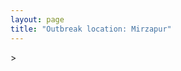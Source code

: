 ```yaml
---
layout: page
title: "Outbreak location: Mirzapur"
---
```

<div id="mapid">
<script src="https://buda-magenta.github.io/hazard_map/load_map.js"></script>
><script>
var marker_outbreak = L.marker([24.935635, 82.647701],{"autoPan": true}).addTo(map); marker_outbreak.bindTooltip("Mirzapur").openTooltip();

var circle_1 = L.circle([24.197443, 82.666145], {"pane": "markerPane", "color": "red", "fill": true, "fillOpacity": 0.2, "fillRule": "evenodd", "lineCap": "round", "lineJoin": "round", "opacity": 1.0, "radius": 106721, "stroke": true, "weight": 3}).addTo(map);
circle_1.bindTooltip("Singrauli<br>rank: 1<br>hazard index: 0.106722")
circle_1.bindPopup('<a href="https://buda-magenta.github.io/hazard_map/Singrauli">Singrauli</a>')

var circle_2 = L.circle([25.196826, 76.000893], {"pane": "markerPane", "color": "red", "fill": true, "fillOpacity": 0.2, "fillRule": "evenodd", "lineCap": "round", "lineJoin": "round", "opacity": 1.0, "radius": 57966, "stroke": true, "weight": 3}).addTo(map);
circle_2.bindTooltip("Kota<br>rank: 2<br>hazard index: 0.057967")
circle_2.bindPopup('<a href="https://buda-magenta.github.io/hazard_map/Kota">Kota</a>')

var circle_3 = L.circle([25.438130, 81.833800], {"pane": "markerPane", "color": "red", "fill": true, "fillOpacity": 0.2, "fillRule": "evenodd", "lineCap": "round", "lineJoin": "round", "opacity": 1.0, "radius": 50186, "stroke": true, "weight": 3}).addTo(map);
circle_3.bindTooltip("Allahabad<br>rank: 3<br>hazard index: 0.050187")
circle_3.bindPopup('<a href="https://buda-magenta.github.io/hazard_map/Allahabad">Allahabad</a>')

var circle_4 = L.circle([25.335649, 83.007629], {"pane": "markerPane", "color": "red", "fill": true, "fillOpacity": 0.2, "fillRule": "evenodd", "lineCap": "round", "lineJoin": "round", "opacity": 1.0, "radius": 30799, "stroke": true, "weight": 3}).addTo(map);
circle_4.bindTooltip("Varanasi<br>rank: 4<br>hazard index: 0.030800")
circle_4.bindPopup('<a href="https://buda-magenta.github.io/hazard_map/Varanasi">Varanasi</a>')

var circle_5 = L.circle([25.280733, 83.125128], {"pane": "markerPane", "color": "red", "fill": true, "fillOpacity": 0.2, "fillRule": "evenodd", "lineCap": "round", "lineJoin": "round", "opacity": 1.0, "radius": 29025, "stroke": true, "weight": 3}).addTo(map);
circle_5.bindTooltip("Mughal Sarai<br>rank: 5<br>hazard index: 0.029026")
circle_5.bindPopup('<a href="https://buda-magenta.github.io/hazard_map/Mughal_Sarai">Mughal Sarai</a>')

var circle_6 = L.circle([25.609324, 85.123525], {"pane": "markerPane", "color": "red", "fill": true, "fillOpacity": 0.2, "fillRule": "evenodd", "lineCap": "round", "lineJoin": "round", "opacity": 1.0, "radius": 12598, "stroke": true, "weight": 3}).addTo(map);
circle_6.bindTooltip("Patna<br>rank: 6<br>hazard index: 0.012599")
circle_6.bindPopup('<a href="https://buda-magenta.github.io/hazard_map/Patna">Patna</a>')

var circle_7 = L.circle([23.160894, 79.949770], {"pane": "markerPane", "color": "red", "fill": true, "fillOpacity": 0.2, "fillRule": "evenodd", "lineCap": "round", "lineJoin": "round", "opacity": 1.0, "radius": 9054, "stroke": true, "weight": 3}).addTo(map);
circle_7.bindTooltip("Jabalpur<br>rank: 7<br>hazard index: 0.009055")
circle_7.bindPopup('<a href="https://buda-magenta.github.io/hazard_map/Jabalpur">Jabalpur</a>')

var circle_8 = L.circle([22.801519, 86.202958], {"pane": "markerPane", "color": "red", "fill": true, "fillOpacity": 0.2, "fillRule": "evenodd", "lineCap": "round", "lineJoin": "round", "opacity": 1.0, "radius": 5961, "stroke": true, "weight": 3}).addTo(map);
circle_8.bindTooltip("Jamshedpur<br>rank: 8<br>hazard index: 0.005961")
circle_8.bindPopup('<a href="https://buda-magenta.github.io/hazard_map/Jamshedpur">Jamshedpur</a>')

var circle_9 = L.circle([26.915458, 75.818982], {"pane": "markerPane", "color": "red", "fill": true, "fillOpacity": 0.2, "fillRule": "evenodd", "lineCap": "round", "lineJoin": "round", "opacity": 1.0, "radius": 5691, "stroke": true, "weight": 3}).addTo(map);
circle_9.bindTooltip("Jaipur<br>rank: 9<br>hazard index: 0.005691")
circle_9.bindPopup('<a href="https://buda-magenta.github.io/hazard_map/Jaipur">Jaipur</a>')

var circle_10 = L.circle([25.623457, 84.596839], {"pane": "markerPane", "color": "red", "fill": true, "fillOpacity": 0.2, "fillRule": "evenodd", "lineCap": "round", "lineJoin": "round", "opacity": 1.0, "radius": 4847, "stroke": true, "weight": 3}).addTo(map);
circle_10.bindTooltip("Arrah<br>rank: 10<br>hazard index: 0.004847")
circle_10.bindPopup('<a href="https://buda-magenta.github.io/hazard_map/Arrah">Arrah</a>')

var circle_11 = L.circle([25.954628, 83.647350], {"pane": "markerPane", "color": "red", "fill": true, "fillOpacity": 0.2, "fillRule": "evenodd", "lineCap": "round", "lineJoin": "round", "opacity": 1.0, "radius": 4286, "stroke": true, "weight": 3}).addTo(map);
circle_11.bindTooltip("Maunath Bhanjan<br>rank: 11<br>hazard index: 0.004286")
circle_11.bindPopup('<a href="https://buda-magenta.github.io/hazard_map/Maunath_Bhanjan">Maunath Bhanjan</a>')

var circle_12 = L.circle([26.055318, 82.993139], {"pane": "markerPane", "color": "red", "fill": true, "fillOpacity": 0.2, "fillRule": "evenodd", "lineCap": "round", "lineJoin": "round", "opacity": 1.0, "radius": 4079, "stroke": true, "weight": 3}).addTo(map);
circle_12.bindTooltip("Nizamabad<br>rank: 12<br>hazard index: 0.004080")
circle_12.bindPopup('<a href="https://buda-magenta.github.io/hazard_map/Nizamabad">Nizamabad</a>')

var circle_13 = L.circle([24.500000, 81.000000], {"pane": "markerPane", "color": "red", "fill": true, "fillOpacity": 0.2, "fillRule": "evenodd", "lineCap": "round", "lineJoin": "round", "opacity": 1.0, "radius": 3960, "stroke": true, "weight": 3}).addTo(map);
circle_13.bindTooltip("Satna<br>rank: 13<br>hazard index: 0.003961")
circle_13.bindPopup('<a href="https://buda-magenta.github.io/hazard_map/Satna">Satna</a>')

var circle_14 = L.circle([25.623400, 85.041700], {"pane": "markerPane", "color": "red", "fill": true, "fillOpacity": 0.2, "fillRule": "evenodd", "lineCap": "round", "lineJoin": "round", "opacity": 1.0, "radius": 3393, "stroke": true, "weight": 3}).addTo(map);
circle_14.bindTooltip("Dinapur Nizamat<br>rank: 14<br>hazard index: 0.003394")
circle_14.bindPopup('<a href="https://buda-magenta.github.io/hazard_map/Dinapur_Nizamat">Dinapur Nizamat</a>')

var circle_15 = L.circle([28.651718, 77.221939], {"pane": "markerPane", "color": "red", "fill": true, "fillOpacity": 0.2, "fillRule": "evenodd", "lineCap": "round", "lineJoin": "round", "opacity": 1.0, "radius": 3341, "stroke": true, "weight": 3}).addTo(map);
circle_15.bindTooltip("Delhi<br>rank: 15<br>hazard index: 0.003341")
circle_15.bindPopup('<a href="https://buda-magenta.github.io/hazard_map/Delhi">Delhi</a>')

var circle_16 = L.circle([24.759267, 81.655000], {"pane": "markerPane", "color": "red", "fill": true, "fillOpacity": 0.2, "fillRule": "evenodd", "lineCap": "round", "lineJoin": "round", "opacity": 1.0, "radius": 3093, "stroke": true, "weight": 3}).addTo(map);
circle_16.bindTooltip("Rewa<br>rank: 16<br>hazard index: 0.003093")
circle_16.bindPopup('<a href="https://buda-magenta.github.io/hazard_map/Rewa">Rewa</a>')

var circle_17 = L.circle([24.796436, 85.007956], {"pane": "markerPane", "color": "red", "fill": true, "fillOpacity": 0.2, "fillRule": "evenodd", "lineCap": "round", "lineJoin": "round", "opacity": 1.0, "radius": 3015, "stroke": true, "weight": 3}).addTo(map);
circle_17.bindTooltip("Gaya<br>rank: 17<br>hazard index: 0.003015")
circle_17.bindPopup('<a href="https://buda-magenta.github.io/hazard_map/Gaya">Gaya</a>')

var circle_18 = L.circle([25.562071, 84.015672], {"pane": "markerPane", "color": "red", "fill": true, "fillOpacity": 0.2, "fillRule": "evenodd", "lineCap": "round", "lineJoin": "round", "opacity": 1.0, "radius": 2666, "stroke": true, "weight": 3}).addTo(map);
circle_18.bindTooltip("Buxar<br>rank: 18<br>hazard index: 0.002666")
circle_18.bindPopup('<a href="https://buda-magenta.github.io/hazard_map/Buxar">Buxar</a>')

var circle_19 = L.circle([26.269722, 82.994425], {"pane": "markerPane", "color": "red", "fill": true, "fillOpacity": 0.2, "fillRule": "evenodd", "lineCap": "round", "lineJoin": "round", "opacity": 1.0, "radius": 2316, "stroke": true, "weight": 3}).addTo(map);
circle_19.bindTooltip("Burhanpur<br>rank: 19<br>hazard index: 0.002317")
circle_19.bindPopup('<a href="https://buda-magenta.github.io/hazard_map/Burhanpur">Burhanpur</a>')

var circle_20 = L.circle([24.900100, 84.018211], {"pane": "markerPane", "color": "red", "fill": true, "fillOpacity": 0.2, "fillRule": "evenodd", "lineCap": "round", "lineJoin": "round", "opacity": 1.0, "radius": 2200, "stroke": true, "weight": 3}).addTo(map);
circle_20.bindTooltip("Sasaram<br>rank: 20<br>hazard index: 0.002200")
circle_20.bindPopup('<a href="https://buda-magenta.github.io/hazard_map/Sasaram">Sasaram</a>')

var circle_21 = L.circle([22.541418, 88.357691], {"pane": "markerPane", "color": "red", "fill": true, "fillOpacity": 0.2, "fillRule": "evenodd", "lineCap": "round", "lineJoin": "round", "opacity": 1.0, "radius": 2118, "stroke": true, "weight": 3}).addTo(map);
circle_21.bindTooltip("Kolkata<br>rank: 21<br>hazard index: 0.002119")
circle_21.bindPopup('<a href="https://buda-magenta.github.io/hazard_map/Kolkata">Kolkata</a>')

var circle_22 = L.circle([26.460914, 80.321759], {"pane": "markerPane", "color": "red", "fill": true, "fillOpacity": 0.2, "fillRule": "evenodd", "lineCap": "round", "lineJoin": "round", "opacity": 1.0, "radius": 2034, "stroke": true, "weight": 3}).addTo(map);
circle_22.bindTooltip("Kanpur<br>rank: 22<br>hazard index: 0.002035")
circle_22.bindPopup('<a href="https://buda-magenta.github.io/hazard_map/Kanpur">Kanpur</a>')

var circle_23 = L.circle([25.264902, 82.985787], {"pane": "markerPane", "color": "red", "fill": true, "fillOpacity": 0.2, "fillRule": "evenodd", "lineCap": "round", "lineJoin": "round", "opacity": 1.0, "radius": 1962, "stroke": true, "weight": 3}).addTo(map);
circle_23.bindTooltip("Morvi<br>rank: 23<br>hazard index: 0.001963")
circle_23.bindPopup('<a href="https://buda-magenta.github.io/hazard_map/Morvi">Morvi</a>')

var circle_24 = L.circle([24.917151, 76.696403], {"pane": "markerPane", "color": "red", "fill": true, "fillOpacity": 0.2, "fillRule": "evenodd", "lineCap": "round", "lineJoin": "round", "opacity": 1.0, "radius": 1675, "stroke": true, "weight": 3}).addTo(map);
circle_24.bindTooltip("Baran<br>rank: 24<br>hazard index: 0.001675")
circle_24.bindPopup('<a href="https://buda-magenta.github.io/hazard_map/Baran">Baran</a>')

var circle_25 = L.circle([25.531031, 78.652689], {"pane": "markerPane", "color": "red", "fill": true, "fillOpacity": 0.2, "fillRule": "evenodd", "lineCap": "round", "lineJoin": "round", "opacity": 1.0, "radius": 1610, "stroke": true, "weight": 3}).addTo(map);
circle_25.bindTooltip("Jhansi<br>rank: 25<br>hazard index: 0.001610")
circle_25.bindPopup('<a href="https://buda-magenta.github.io/hazard_map/Jhansi">Jhansi</a>')

var circle_26 = L.circle([25.795593, 82.488341], {"pane": "markerPane", "color": "red", "fill": true, "fillOpacity": 0.2, "fillRule": "evenodd", "lineCap": "round", "lineJoin": "round", "opacity": 1.0, "radius": 1586, "stroke": true, "weight": 3}).addTo(map);
circle_26.bindTooltip("Jaunpur<br>rank: 26<br>hazard index: 0.001586")
circle_26.bindPopup('<a href="https://buda-magenta.github.io/hazard_map/Jaunpur">Jaunpur</a>')

var circle_27 = L.circle([26.838100, 80.934600], {"pane": "markerPane", "color": "red", "fill": true, "fillOpacity": 0.2, "fillRule": "evenodd", "lineCap": "round", "lineJoin": "round", "opacity": 1.0, "radius": 1446, "stroke": true, "weight": 3}).addTo(map);
circle_27.bindTooltip("Lucknow<br>rank: 27<br>hazard index: 0.001447")
circle_27.bindPopup('<a href="https://buda-magenta.github.io/hazard_map/Lucknow">Lucknow</a>')

var circle_28 = L.circle([20.266777, 85.843559], {"pane": "markerPane", "color": "red", "fill": true, "fillOpacity": 0.2, "fillRule": "evenodd", "lineCap": "round", "lineJoin": "round", "opacity": 1.0, "radius": 1400, "stroke": true, "weight": 3}).addTo(map);
circle_28.bindTooltip("Bhubaneswar<br>rank: 28<br>hazard index: 0.001400")
circle_28.bindPopup('<a href="https://buda-magenta.github.io/hazard_map/Bhubaneswar">Bhubaneswar</a>')

var circle_29 = L.circle([26.229141, 76.304533], {"pane": "markerPane", "color": "red", "fill": true, "fillOpacity": 0.2, "fillRule": "evenodd", "lineCap": "round", "lineJoin": "round", "opacity": 1.0, "radius": 1325, "stroke": true, "weight": 3}).addTo(map);
circle_29.bindTooltip("Sawai Madhopur<br>rank: 29<br>hazard index: 0.001325")
circle_29.bindPopup('<a href="https://buda-magenta.github.io/hazard_map/Sawai_Madhopur">Sawai Madhopur</a>')

var circle_30 = L.circle([23.967515, 85.438846], {"pane": "markerPane", "color": "red", "fill": true, "fillOpacity": 0.2, "fillRule": "evenodd", "lineCap": "round", "lineJoin": "round", "opacity": 1.0, "radius": 1209, "stroke": true, "weight": 3}).addTo(map);
circle_30.bindTooltip("Hazaribagh<br>rank: 30<br>hazard index: 0.001209")
circle_30.bindPopup('<a href="https://buda-magenta.github.io/hazard_map/Hazaribagh">Hazaribagh</a>')

var circle_31 = L.circle([26.022697, 83.028873], {"pane": "markerPane", "color": "red", "fill": true, "fillOpacity": 0.2, "fillRule": "evenodd", "lineCap": "round", "lineJoin": "round", "opacity": 1.0, "radius": 1200, "stroke": true, "weight": 3}).addTo(map);
circle_31.bindTooltip("Azamgarh<br>rank: 31<br>hazard index: 0.001201")
circle_31.bindPopup('<a href="https://buda-magenta.github.io/hazard_map/Azamgarh">Azamgarh</a>')

var circle_32 = L.circle([25.895924, 82.437716], {"pane": "markerPane", "color": "red", "fill": true, "fillOpacity": 0.2, "fillRule": "evenodd", "lineCap": "round", "lineJoin": "round", "opacity": 1.0, "radius": 1132, "stroke": true, "weight": 3}).addTo(map);
circle_32.bindTooltip("Badlapur<br>rank: 32<br>hazard index: 0.001133")
circle_32.bindPopup('<a href="https://buda-magenta.github.io/hazard_map/Badlapur">Badlapur</a>')

var circle_33 = L.circle([25.572433, 83.609605], {"pane": "markerPane", "color": "red", "fill": true, "fillOpacity": 0.2, "fillRule": "evenodd", "lineCap": "round", "lineJoin": "round", "opacity": 1.0, "radius": 1072, "stroke": true, "weight": 3}).addTo(map);
circle_33.bindTooltip("Medinipur<br>rank: 33<br>hazard index: 0.001072")
circle_33.bindPopup('<a href="https://buda-magenta.github.io/hazard_map/Medinipur">Medinipur</a>')

var circle_34 = L.circle([26.423847, 83.762732], {"pane": "markerPane", "color": "red", "fill": true, "fillOpacity": 0.2, "fillRule": "evenodd", "lineCap": "round", "lineJoin": "round", "opacity": 1.0, "radius": 1066, "stroke": true, "weight": 3}).addTo(map);
circle_34.bindTooltip("Deoria<br>rank: 34<br>hazard index: 0.001066")
circle_34.bindPopup('<a href="https://buda-magenta.github.io/hazard_map/Deoria">Deoria</a>')

var circle_35 = L.circle([25.877933, 84.119959], {"pane": "markerPane", "color": "red", "fill": true, "fillOpacity": 0.2, "fillRule": "evenodd", "lineCap": "round", "lineJoin": "round", "opacity": 1.0, "radius": 1037, "stroke": true, "weight": 3}).addTo(map);
circle_35.bindTooltip("Ballia<br>rank: 35<br>hazard index: 0.001037")
circle_35.bindPopup('<a href="https://buda-magenta.github.io/hazard_map/Ballia">Ballia</a>')

var circle_36 = L.circle([20.468600, 85.879200], {"pane": "markerPane", "color": "red", "fill": true, "fillOpacity": 0.2, "fillRule": "evenodd", "lineCap": "round", "lineJoin": "round", "opacity": 1.0, "radius": 1012, "stroke": true, "weight": 3}).addTo(map);
circle_36.bindTooltip("Cuttack<br>rank: 36<br>hazard index: 0.001013")
circle_36.bindPopup('<a href="https://buda-magenta.github.io/hazard_map/Cuttack">Cuttack</a>')

var circle_37 = L.circle([28.651718, 77.221939], {"pane": "markerPane", "color": "red", "fill": true, "fillOpacity": 0.2, "fillRule": "evenodd", "lineCap": "round", "lineJoin": "round", "opacity": 1.0, "radius": 906, "stroke": true, "weight": 3}).addTo(map);
circle_37.bindTooltip("Dehri<br>rank: 37<br>hazard index: 0.000906")
circle_37.bindPopup('<a href="https://buda-magenta.github.io/hazard_map/Dehri">Dehri</a>')

var circle_38 = L.circle([19.075990, 72.877393], {"pane": "markerPane", "color": "red", "fill": true, "fillOpacity": 0.2, "fillRule": "evenodd", "lineCap": "round", "lineJoin": "round", "opacity": 1.0, "radius": 888, "stroke": true, "weight": 3}).addTo(map);
circle_38.bindTooltip("Mumbai<br>rank: 38<br>hazard index: 0.000888")
circle_38.bindPopup('<a href="https://buda-magenta.github.io/hazard_map/Mumbai">Mumbai</a>')

var circle_39 = L.circle([26.671329, 83.364583], {"pane": "markerPane", "color": "red", "fill": true, "fillOpacity": 0.2, "fillRule": "evenodd", "lineCap": "round", "lineJoin": "round", "opacity": 1.0, "radius": 879, "stroke": true, "weight": 3}).addTo(map);
circle_39.bindTooltip("Gorakhpur<br>rank: 39<br>hazard index: 0.000879")
circle_39.bindPopup('<a href="https://buda-magenta.github.io/hazard_map/Gorakhpur">Gorakhpur</a>')

var circle_40 = L.circle([26.638076, 82.059024], {"pane": "markerPane", "color": "red", "fill": true, "fillOpacity": 0.2, "fillRule": "evenodd", "lineCap": "round", "lineJoin": "round", "opacity": 1.0, "radius": 857, "stroke": true, "weight": 3}).addTo(map);
circle_40.bindTooltip("Faizabad<br>rank: 40<br>hazard index: 0.000857")
circle_40.bindPopup('<a href="https://buda-magenta.github.io/hazard_map/Faizabad">Faizabad</a>')

var circle_41 = L.circle([25.603508, 83.507454], {"pane": "markerPane", "color": "red", "fill": true, "fillOpacity": 0.2, "fillRule": "evenodd", "lineCap": "round", "lineJoin": "round", "opacity": 1.0, "radius": 833, "stroke": true, "weight": 3}).addTo(map);
circle_41.bindTooltip("Ghazipur<br>rank: 41<br>hazard index: 0.000833")
circle_41.bindPopup('<a href="https://buda-magenta.github.io/hazard_map/Ghazipur">Ghazipur</a>')

var circle_42 = L.circle([23.122634, 83.198189], {"pane": "markerPane", "color": "red", "fill": true, "fillOpacity": 0.2, "fillRule": "evenodd", "lineCap": "round", "lineJoin": "round", "opacity": 1.0, "radius": 817, "stroke": true, "weight": 3}).addTo(map);
circle_42.bindTooltip("Ambikapur<br>rank: 42<br>hazard index: 0.000818")
circle_42.bindPopup('<a href="https://buda-magenta.github.io/hazard_map/Ambikapur">Ambikapur</a>')

var circle_43 = L.circle([22.519770, 82.629515], {"pane": "markerPane", "color": "red", "fill": true, "fillOpacity": 0.2, "fillRule": "evenodd", "lineCap": "round", "lineJoin": "round", "opacity": 1.0, "radius": 788, "stroke": true, "weight": 3}).addTo(map);
circle_43.bindTooltip("Korba<br>rank: 43<br>hazard index: 0.000788")
circle_43.bindPopup('<a href="https://buda-magenta.github.io/hazard_map/Korba">Korba</a>')

var circle_44 = L.circle([26.724789, 82.793269], {"pane": "markerPane", "color": "red", "fill": true, "fillOpacity": 0.2, "fillRule": "evenodd", "lineCap": "round", "lineJoin": "round", "opacity": 1.0, "radius": 776, "stroke": true, "weight": 3}).addTo(map);
circle_44.bindTooltip("Basti<br>rank: 44<br>hazard index: 0.000777")
circle_44.bindPopup('<a href="https://buda-magenta.github.io/hazard_map/Basti">Basti</a>')

var circle_45 = L.circle([26.180598, 91.753943], {"pane": "markerPane", "color": "red", "fill": true, "fillOpacity": 0.2, "fillRule": "evenodd", "lineCap": "round", "lineJoin": "round", "opacity": 1.0, "radius": 702, "stroke": true, "weight": 3}).addTo(map);
circle_45.bindTooltip("Guwahati<br>rank: 45<br>hazard index: 0.000703")
circle_45.bindPopup('<a href="https://buda-magenta.github.io/hazard_map/Guwahati">Guwahati</a>')

var circle_46 = L.circle([21.170200, 72.831100], {"pane": "markerPane", "color": "red", "fill": true, "fillOpacity": 0.2, "fillRule": "evenodd", "lineCap": "round", "lineJoin": "round", "opacity": 1.0, "radius": 675, "stroke": true, "weight": 3}).addTo(map);
circle_46.bindTooltip("Surat<br>rank: 46<br>hazard index: 0.000676")
circle_46.bindPopup('<a href="https://buda-magenta.github.io/hazard_map/Surat">Surat</a>')

var circle_47 = L.circle([26.716413, 88.430992], {"pane": "markerPane", "color": "red", "fill": true, "fillOpacity": 0.2, "fillRule": "evenodd", "lineCap": "round", "lineJoin": "round", "opacity": 1.0, "radius": 659, "stroke": true, "weight": 3}).addTo(map);
circle_47.bindTooltip("Siliguri<br>rank: 47<br>hazard index: 0.000660")
circle_47.bindPopup('<a href="https://buda-magenta.github.io/hazard_map/Siliguri">Siliguri</a>')

var circle_48 = L.circle([22.720362, 75.868200], {"pane": "markerPane", "color": "red", "fill": true, "fillOpacity": 0.2, "fillRule": "evenodd", "lineCap": "round", "lineJoin": "round", "opacity": 1.0, "radius": 642, "stroke": true, "weight": 3}).addTo(map);
circle_48.bindTooltip("Indore<br>rank: 48<br>hazard index: 0.000643")
circle_48.bindPopup('<a href="https://buda-magenta.github.io/hazard_map/Indore">Indore</a>')

var circle_49 = L.circle([24.500000, 77.500000], {"pane": "markerPane", "color": "red", "fill": true, "fillOpacity": 0.2, "fillRule": "evenodd", "lineCap": "round", "lineJoin": "round", "opacity": 1.0, "radius": 639, "stroke": true, "weight": 3}).addTo(map);
circle_49.bindTooltip("Guna<br>rank: 49<br>hazard index: 0.000640")
circle_49.bindPopup('<a href="https://buda-magenta.github.io/hazard_map/Guna">Guna</a>')

var circle_50 = L.circle([24.500000, 74.500000], {"pane": "markerPane", "color": "red", "fill": true, "fillOpacity": 0.2, "fillRule": "evenodd", "lineCap": "round", "lineJoin": "round", "opacity": 1.0, "radius": 618, "stroke": true, "weight": 3}).addTo(map);
circle_50.bindTooltip("Chittaurgarh<br>rank: 50<br>hazard index: 0.000618")
circle_50.bindPopup('<a href="https://buda-magenta.github.io/hazard_map/Chittaurgarh">Chittaurgarh</a>')

var circle_51 = L.circle([23.258486, 77.401989], {"pane": "markerPane", "color": "red", "fill": true, "fillOpacity": 0.2, "fillRule": "evenodd", "lineCap": "round", "lineJoin": "round", "opacity": 1.0, "radius": 606, "stroke": true, "weight": 3}).addTo(map);
circle_51.bindTooltip("Bhopal<br>rank: 51<br>hazard index: 0.000606")
circle_51.bindPopup('<a href="https://buda-magenta.github.io/hazard_map/Bhopal">Bhopal</a>')

var circle_52 = L.circle([24.462465, 74.850114], {"pane": "markerPane", "color": "red", "fill": true, "fillOpacity": 0.2, "fillRule": "evenodd", "lineCap": "round", "lineJoin": "round", "opacity": 1.0, "radius": 601, "stroke": true, "weight": 3}).addTo(map);
circle_52.bindTooltip("Nimach<br>rank: 52<br>hazard index: 0.000601")
circle_52.bindPopup('<a href="https://buda-magenta.github.io/hazard_map/Nimach">Nimach</a>')

var circle_53 = L.circle([26.469100, 74.639000], {"pane": "markerPane", "color": "red", "fill": true, "fillOpacity": 0.2, "fillRule": "evenodd", "lineCap": "round", "lineJoin": "round", "opacity": 1.0, "radius": 600, "stroke": true, "weight": 3}).addTo(map);
circle_53.bindTooltip("Ajmer<br>rank: 53<br>hazard index: 0.000600")
circle_53.bindPopup('<a href="https://buda-magenta.github.io/hazard_map/Ajmer">Ajmer</a>')

var circle_54 = L.circle([21.237947, 81.633683], {"pane": "markerPane", "color": "red", "fill": true, "fillOpacity": 0.2, "fillRule": "evenodd", "lineCap": "round", "lineJoin": "round", "opacity": 1.0, "radius": 583, "stroke": true, "weight": 3}).addTo(map);
circle_54.bindTooltip("Raipur<br>rank: 54<br>hazard index: 0.000583")
circle_54.bindPopup('<a href="https://buda-magenta.github.io/hazard_map/Raipur">Raipur</a>')

var circle_55 = L.circle([25.773344, 84.784977], {"pane": "markerPane", "color": "red", "fill": true, "fillOpacity": 0.2, "fillRule": "evenodd", "lineCap": "round", "lineJoin": "round", "opacity": 1.0, "radius": 575, "stroke": true, "weight": 3}).addTo(map);
circle_55.bindTooltip("Chapra<br>rank: 55<br>hazard index: 0.000576")
circle_55.bindPopup('<a href="https://buda-magenta.github.io/hazard_map/Chapra">Chapra</a>')

var circle_56 = L.circle([24.265131, 75.387182], {"pane": "markerPane", "color": "red", "fill": true, "fillOpacity": 0.2, "fillRule": "evenodd", "lineCap": "round", "lineJoin": "round", "opacity": 1.0, "radius": 558, "stroke": true, "weight": 3}).addTo(map);
circle_56.bindTooltip("Mandsaur<br>rank: 56<br>hazard index: 0.000558")
circle_56.bindPopup('<a href="https://buda-magenta.github.io/hazard_map/Mandsaur">Mandsaur</a>')

var circle_57 = L.circle([26.242511, 82.296169], {"pane": "markerPane", "color": "red", "fill": true, "fillOpacity": 0.2, "fillRule": "evenodd", "lineCap": "round", "lineJoin": "round", "opacity": 1.0, "radius": 557, "stroke": true, "weight": 3}).addTo(map);
circle_57.bindTooltip("Sultanpur<br>rank: 57<br>hazard index: 0.000557")
circle_57.bindPopup('<a href="https://buda-magenta.github.io/hazard_map/Sultanpur">Sultanpur</a>')

var circle_58 = L.circle([25.500000, 75.833333], {"pane": "markerPane", "color": "red", "fill": true, "fillOpacity": 0.2, "fillRule": "evenodd", "lineCap": "round", "lineJoin": "round", "opacity": 1.0, "radius": 461, "stroke": true, "weight": 3}).addTo(map);
circle_58.bindTooltip("Bundi<br>rank: 58<br>hazard index: 0.000461")
circle_58.bindPopup('<a href="https://buda-magenta.github.io/hazard_map/Bundi">Bundi</a>')

var circle_59 = L.circle([25.286698, 87.132254], {"pane": "markerPane", "color": "red", "fill": true, "fillOpacity": 0.2, "fillRule": "evenodd", "lineCap": "round", "lineJoin": "round", "opacity": 1.0, "radius": 448, "stroke": true, "weight": 3}).addTo(map);
circle_59.bindTooltip("Bhagalpur<br>rank: 59<br>hazard index: 0.000449")
circle_59.bindPopup('<a href="https://buda-magenta.github.io/hazard_map/Bhagalpur">Bhagalpur</a>')

var circle_60 = L.circle([23.795281, 86.430964], {"pane": "markerPane", "color": "red", "fill": true, "fillOpacity": 0.2, "fillRule": "evenodd", "lineCap": "round", "lineJoin": "round", "opacity": 1.0, "radius": 446, "stroke": true, "weight": 3}).addTo(map);
circle_60.bindTooltip("Dhanbad<br>rank: 60<br>hazard index: 0.000447")
circle_60.bindPopup('<a href="https://buda-magenta.github.io/hazard_map/Dhanbad">Dhanbad</a>')

var circle_61 = L.circle([19.169335, 77.311013], {"pane": "markerPane", "color": "red", "fill": true, "fillOpacity": 0.2, "fillRule": "evenodd", "lineCap": "round", "lineJoin": "round", "opacity": 1.0, "radius": 429, "stroke": true, "weight": 3}).addTo(map);
circle_61.bindTooltip("Nanded Waghala<br>rank: 61<br>hazard index: 0.000430")
circle_61.bindPopup('<a href="https://buda-magenta.github.io/hazard_map/Nanded_Waghala">Nanded Waghala</a>')

var circle_62 = L.circle([26.148658, 85.340013], {"pane": "markerPane", "color": "red", "fill": true, "fillOpacity": 0.2, "fillRule": "evenodd", "lineCap": "round", "lineJoin": "round", "opacity": 1.0, "radius": 392, "stroke": true, "weight": 3}).addTo(map);
circle_62.bindTooltip("Muzaffarpur<br>rank: 62<br>hazard index: 0.000393")
circle_62.bindPopup('<a href="https://buda-magenta.github.io/hazard_map/Muzaffarpur">Muzaffarpur</a>')

var circle_63 = L.circle([25.133173, 86.525040], {"pane": "markerPane", "color": "red", "fill": true, "fillOpacity": 0.2, "fillRule": "evenodd", "lineCap": "round", "lineJoin": "round", "opacity": 1.0, "radius": 345, "stroke": true, "weight": 3}).addTo(map);
circle_63.bindTooltip("Kharagpur<br>rank: 63<br>hazard index: 0.000346")
circle_63.bindPopup('<a href="https://buda-magenta.github.io/hazard_map/Kharagpur">Kharagpur</a>')

var circle_64 = L.circle([19.807608, 85.825254], {"pane": "markerPane", "color": "red", "fill": true, "fillOpacity": 0.2, "fillRule": "evenodd", "lineCap": "round", "lineJoin": "round", "opacity": 1.0, "radius": 335, "stroke": true, "weight": 3}).addTo(map);
circle_64.bindTooltip("Puri<br>rank: 64<br>hazard index: 0.000336")
circle_64.bindPopup('<a href="https://buda-magenta.github.io/hazard_map/Puri">Puri</a>')

var circle_65 = L.circle([25.488773, 74.699613], {"pane": "markerPane", "color": "red", "fill": true, "fillOpacity": 0.2, "fillRule": "evenodd", "lineCap": "round", "lineJoin": "round", "opacity": 1.0, "radius": 334, "stroke": true, "weight": 3}).addTo(map);
circle_65.bindTooltip("Bhilwara<br>rank: 65<br>hazard index: 0.000334")
circle_65.bindPopup('<a href="https://buda-magenta.github.io/hazard_map/Bhilwara">Bhilwara</a>')

var circle_66 = L.circle([17.388786, 78.461065], {"pane": "markerPane", "color": "red", "fill": true, "fillOpacity": 0.2, "fillRule": "evenodd", "lineCap": "round", "lineJoin": "round", "opacity": 1.0, "radius": 325, "stroke": true, "weight": 3}).addTo(map);
circle_66.bindTooltip("Hyderabad<br>rank: 66<br>hazard index: 0.000326")
circle_66.bindPopup('<a href="https://buda-magenta.github.io/hazard_map/Hyderabad">Hyderabad</a>')

var circle_67 = L.circle([22.782355, 86.159003], {"pane": "markerPane", "color": "red", "fill": true, "fillOpacity": 0.2, "fillRule": "evenodd", "lineCap": "round", "lineJoin": "round", "opacity": 1.0, "radius": 325, "stroke": true, "weight": 3}).addTo(map);
circle_67.bindTooltip("Adityapur<br>rank: 67<br>hazard index: 0.000326")
circle_67.bindPopup('<a href="https://buda-magenta.github.io/hazard_map/Adityapur">Adityapur</a>')

var circle_68 = L.circle([23.687130, 86.974659], {"pane": "markerPane", "color": "red", "fill": true, "fillOpacity": 0.2, "fillRule": "evenodd", "lineCap": "round", "lineJoin": "round", "opacity": 1.0, "radius": 318, "stroke": true, "weight": 3}).addTo(map);
circle_68.bindTooltip("Asansol<br>rank: 68<br>hazard index: 0.000319")
circle_68.bindPopup('<a href="https://buda-magenta.github.io/hazard_map/Asansol">Asansol</a>')

var circle_69 = L.circle([25.512719, 86.090571], {"pane": "markerPane", "color": "red", "fill": true, "fillOpacity": 0.2, "fillRule": "evenodd", "lineCap": "round", "lineJoin": "round", "opacity": 1.0, "radius": 315, "stroke": true, "weight": 3}).addTo(map);
circle_69.bindTooltip("Begusarai<br>rank: 69<br>hazard index: 0.000315")
circle_69.bindPopup('<a href="https://buda-magenta.github.io/hazard_map/Begusarai">Begusarai</a>')

var circle_70 = L.circle([23.480592, 74.917790], {"pane": "markerPane", "color": "red", "fill": true, "fillOpacity": 0.2, "fillRule": "evenodd", "lineCap": "round", "lineJoin": "round", "opacity": 1.0, "radius": 304, "stroke": true, "weight": 3}).addTo(map);
circle_70.bindTooltip("Ratlam<br>rank: 70<br>hazard index: 0.000305")
circle_70.bindPopup('<a href="https://buda-magenta.github.io/hazard_map/Ratlam">Ratlam</a>')

var circle_71 = L.circle([18.521428, 73.854454], {"pane": "markerPane", "color": "red", "fill": true, "fillOpacity": 0.2, "fillRule": "evenodd", "lineCap": "round", "lineJoin": "round", "opacity": 1.0, "radius": 303, "stroke": true, "weight": 3}).addTo(map);
circle_71.bindTooltip("Pune<br>rank: 71<br>hazard index: 0.000303")
circle_71.bindPopup('<a href="https://buda-magenta.github.io/hazard_map/Pune">Pune</a>')

var circle_72 = L.circle([22.305199, 70.802833], {"pane": "markerPane", "color": "red", "fill": true, "fillOpacity": 0.2, "fillRule": "evenodd", "lineCap": "round", "lineJoin": "round", "opacity": 1.0, "radius": 289, "stroke": true, "weight": 3}).addTo(map);
circle_72.bindTooltip("Rajkot<br>rank: 72<br>hazard index: 0.000290")
circle_72.bindPopup('<a href="https://buda-magenta.github.io/hazard_map/Rajkot">Rajkot</a>')

var circle_73 = L.circle([25.560900, 87.647654], {"pane": "markerPane", "color": "red", "fill": true, "fillOpacity": 0.2, "fillRule": "evenodd", "lineCap": "round", "lineJoin": "round", "opacity": 1.0, "radius": 283, "stroke": true, "weight": 3}).addTo(map);
circle_73.bindTooltip("Katihar<br>rank: 73<br>hazard index: 0.000284")
circle_73.bindPopup('<a href="https://buda-magenta.github.io/hazard_map/Katihar">Katihar</a>')

var circle_74 = L.circle([28.457876, 79.405571], {"pane": "markerPane", "color": "red", "fill": true, "fillOpacity": 0.2, "fillRule": "evenodd", "lineCap": "round", "lineJoin": "round", "opacity": 1.0, "radius": 282, "stroke": true, "weight": 3}).addTo(map);
circle_74.bindTooltip("Bareilly<br>rank: 74<br>hazard index: 0.000283")
circle_74.bindPopup('<a href="https://buda-magenta.github.io/hazard_map/Bareilly">Bareilly</a>')

var circle_75 = L.circle([20.843512, 75.525927], {"pane": "markerPane", "color": "red", "fill": true, "fillOpacity": 0.2, "fillRule": "evenodd", "lineCap": "round", "lineJoin": "round", "opacity": 1.0, "radius": 276, "stroke": true, "weight": 3}).addTo(map);
circle_75.bindTooltip("Jalgaon<br>rank: 75<br>hazard index: 0.000277")
circle_75.bindPopup('<a href="https://buda-magenta.github.io/hazard_map/Jalgaon">Jalgaon</a>')

var circle_76 = L.circle([19.194329, 72.970178], {"pane": "markerPane", "color": "red", "fill": true, "fillOpacity": 0.2, "fillRule": "evenodd", "lineCap": "round", "lineJoin": "round", "opacity": 1.0, "radius": 270, "stroke": true, "weight": 3}).addTo(map);
circle_76.bindTooltip("Thane<br>rank: 76<br>hazard index: 0.000271")
circle_76.bindPopup('<a href="https://buda-magenta.github.io/hazard_map/Thane">Thane</a>')

var circle_77 = L.circle([24.578721, 73.686257], {"pane": "markerPane", "color": "red", "fill": true, "fillOpacity": 0.2, "fillRule": "evenodd", "lineCap": "round", "lineJoin": "round", "opacity": 1.0, "radius": 269, "stroke": true, "weight": 3}).addTo(map);
circle_77.bindTooltip("Udaipur<br>rank: 77<br>hazard index: 0.000269")
circle_77.bindPopup('<a href="https://buda-magenta.github.io/hazard_map/Udaipur">Udaipur</a>')

var circle_78 = L.circle([27.209822, 79.048137], {"pane": "markerPane", "color": "red", "fill": true, "fillOpacity": 0.2, "fillRule": "evenodd", "lineCap": "round", "lineJoin": "round", "opacity": 1.0, "radius": 242, "stroke": true, "weight": 3}).addTo(map);
circle_78.bindTooltip("Mainpuri<br>rank: 78<br>hazard index: 0.000242")
circle_78.bindPopup('<a href="https://buda-magenta.github.io/hazard_map/Mainpuri">Mainpuri</a>')

var circle_79 = L.circle([26.122147, 75.663754], {"pane": "markerPane", "color": "red", "fill": true, "fillOpacity": 0.2, "fillRule": "evenodd", "lineCap": "round", "lineJoin": "round", "opacity": 1.0, "radius": 239, "stroke": true, "weight": 3}).addTo(map);
circle_79.bindTooltip("Tonk<br>rank: 79<br>hazard index: 0.000240")
circle_79.bindPopup('<a href="https://buda-magenta.github.io/hazard_map/Tonk">Tonk</a>')

var circle_80 = L.circle([24.476642, 86.606732], {"pane": "markerPane", "color": "red", "fill": true, "fillOpacity": 0.2, "fillRule": "evenodd", "lineCap": "round", "lineJoin": "round", "opacity": 1.0, "radius": 236, "stroke": true, "weight": 3}).addTo(map);
circle_80.bindTooltip("Deoghar<br>rank: 80<br>hazard index: 0.000236")
circle_80.bindPopup('<a href="https://buda-magenta.github.io/hazard_map/Deoghar">Deoghar</a>')

var circle_81 = L.circle([20.993276, 75.839983], {"pane": "markerPane", "color": "red", "fill": true, "fillOpacity": 0.2, "fillRule": "evenodd", "lineCap": "round", "lineJoin": "round", "opacity": 1.0, "radius": 230, "stroke": true, "weight": 3}).addTo(map);
circle_81.bindTooltip("Bhusawal<br>rank: 81<br>hazard index: 0.000230")
circle_81.bindPopup('<a href="https://buda-magenta.github.io/hazard_map/Bhusawal">Bhusawal</a>')

var circle_82 = L.circle([23.587548, 75.675679], {"pane": "markerPane", "color": "red", "fill": true, "fillOpacity": 0.2, "fillRule": "evenodd", "lineCap": "round", "lineJoin": "round", "opacity": 1.0, "radius": 229, "stroke": true, "weight": 3}).addTo(map);
circle_82.bindTooltip("Nagda<br>rank: 82<br>hazard index: 0.000230")
circle_82.bindPopup('<a href="https://buda-magenta.github.io/hazard_map/Nagda">Nagda</a>')

var circle_83 = L.circle([23.535048, 87.338043], {"pane": "markerPane", "color": "red", "fill": true, "fillOpacity": 0.2, "fillRule": "evenodd", "lineCap": "round", "lineJoin": "round", "opacity": 1.0, "radius": 224, "stroke": true, "weight": 3}).addTo(map);
circle_83.bindTooltip("Durgapur<br>rank: 83<br>hazard index: 0.000225")
circle_83.bindPopup('<a href="https://buda-magenta.github.io/hazard_map/Durgapur">Durgapur</a>')

var circle_84 = L.circle([23.370035, 85.325013], {"pane": "markerPane", "color": "red", "fill": true, "fillOpacity": 0.2, "fillRule": "evenodd", "lineCap": "round", "lineJoin": "round", "opacity": 1.0, "radius": 218, "stroke": true, "weight": 3}).addTo(map);
circle_84.bindTooltip("Ranchi<br>rank: 84<br>hazard index: 0.000218")
circle_84.bindPopup('<a href="https://buda-magenta.github.io/hazard_map/Ranchi">Ranchi</a>')

var circle_85 = L.circle([23.699128, 85.991069], {"pane": "markerPane", "color": "red", "fill": true, "fillOpacity": 0.2, "fillRule": "evenodd", "lineCap": "round", "lineJoin": "round", "opacity": 1.0, "radius": 199, "stroke": true, "weight": 3}).addTo(map);
circle_85.bindTooltip("Bokaro<br>rank: 85<br>hazard index: 0.000200")
circle_85.bindPopup('<a href="https://buda-magenta.github.io/hazard_map/Bokaro">Bokaro</a>')

var circle_86 = L.circle([21.500000, 86.750000], {"pane": "markerPane", "color": "red", "fill": true, "fillOpacity": 0.2, "fillRule": "evenodd", "lineCap": "round", "lineJoin": "round", "opacity": 1.0, "radius": 197, "stroke": true, "weight": 3}).addTo(map);
circle_86.bindTooltip("Baleshwar<br>rank: 86<br>hazard index: 0.000198")
circle_86.bindPopup('<a href="https://buda-magenta.github.io/hazard_map/Baleshwar">Baleshwar</a>')

var circle_87 = L.circle([22.214285, 84.872437], {"pane": "markerPane", "color": "red", "fill": true, "fillOpacity": 0.2, "fillRule": "evenodd", "lineCap": "round", "lineJoin": "round", "opacity": 1.0, "radius": 193, "stroke": true, "weight": 3}).addTo(map);
circle_87.bindTooltip("Raurkela<br>rank: 87<br>hazard index: 0.000194")
circle_87.bindPopup('<a href="https://buda-magenta.github.io/hazard_map/Raurkela">Raurkela</a>')

var circle_88 = L.circle([22.383333, 82.133333], {"pane": "markerPane", "color": "red", "fill": true, "fillOpacity": 0.2, "fillRule": "evenodd", "lineCap": "round", "lineJoin": "round", "opacity": 1.0, "radius": 190, "stroke": true, "weight": 3}).addTo(map);
circle_88.bindTooltip("Bilaspur<br>rank: 88<br>hazard index: 0.000191")
circle_88.bindPopup('<a href="https://buda-magenta.github.io/hazard_map/Bilaspur">Bilaspur</a>')

var circle_89 = L.circle([21.063329, 86.505373], {"pane": "markerPane", "color": "red", "fill": true, "fillOpacity": 0.2, "fillRule": "evenodd", "lineCap": "round", "lineJoin": "round", "opacity": 1.0, "radius": 179, "stroke": true, "weight": 3}).addTo(map);
circle_89.bindTooltip("Bhadrak<br>rank: 89<br>hazard index: 0.000179")
circle_89.bindPopup('<a href="https://buda-magenta.github.io/hazard_map/Bhadrak">Bhadrak</a>')

var circle_90 = L.circle([26.296772, 73.035143], {"pane": "markerPane", "color": "red", "fill": true, "fillOpacity": 0.2, "fillRule": "evenodd", "lineCap": "round", "lineJoin": "round", "opacity": 1.0, "radius": 174, "stroke": true, "weight": 3}).addTo(map);
circle_90.bindTooltip("Jodhpur<br>rank: 90<br>hazard index: 0.000175")
circle_90.bindPopup('<a href="https://buda-magenta.github.io/hazard_map/Jodhpur">Jodhpur</a>')

var circle_91 = L.circle([25.720581, 85.255560], {"pane": "markerPane", "color": "red", "fill": true, "fillOpacity": 0.2, "fillRule": "evenodd", "lineCap": "round", "lineJoin": "round", "opacity": 1.0, "radius": 172, "stroke": true, "weight": 3}).addTo(map);
circle_91.bindTooltip("Hajipur<br>rank: 91<br>hazard index: 0.000172")
circle_91.bindPopup('<a href="https://buda-magenta.github.io/hazard_map/Hajipur">Hajipur</a>')

var circle_92 = L.circle([12.979120, 77.591300], {"pane": "markerPane", "color": "red", "fill": true, "fillOpacity": 0.2, "fillRule": "evenodd", "lineCap": "round", "lineJoin": "round", "opacity": 1.0, "radius": 167, "stroke": true, "weight": 3}).addTo(map);
circle_92.bindTooltip("Bangalore<br>rank: 92<br>hazard index: 0.000167")
circle_92.bindPopup('<a href="https://buda-magenta.github.io/hazard_map/Bangalore">Bangalore</a>')

var circle_93 = L.circle([23.809612, 78.759114], {"pane": "markerPane", "color": "red", "fill": true, "fillOpacity": 0.2, "fillRule": "evenodd", "lineCap": "round", "lineJoin": "round", "opacity": 1.0, "radius": 166, "stroke": true, "weight": 3}).addTo(map);
circle_93.bindTooltip("Sagar<br>rank: 93<br>hazard index: 0.000166")
circle_93.bindPopup('<a href="https://buda-magenta.github.io/hazard_map/Sagar">Sagar</a>')

var circle_94 = L.circle([26.653396, 77.624206], {"pane": "markerPane", "color": "red", "fill": true, "fillOpacity": 0.2, "fillRule": "evenodd", "lineCap": "round", "lineJoin": "round", "opacity": 1.0, "radius": 162, "stroke": true, "weight": 3}).addTo(map);
circle_94.bindTooltip("Dhaulpur<br>rank: 94<br>hazard index: 0.000163")
circle_94.bindPopup('<a href="https://buda-magenta.github.io/hazard_map/Dhaulpur">Dhaulpur</a>')

var circle_95 = L.circle([21.199035, 81.397955], {"pane": "markerPane", "color": "red", "fill": true, "fillOpacity": 0.2, "fillRule": "evenodd", "lineCap": "round", "lineJoin": "round", "opacity": 1.0, "radius": 155, "stroke": true, "weight": 3}).addTo(map);
circle_95.bindTooltip("Durg<br>rank: 95<br>hazard index: 0.000155")
circle_95.bindPopup('<a href="https://buda-magenta.github.io/hazard_map/Durg">Durg</a>')

var circle_96 = L.circle([26.588559, 74.861097], {"pane": "markerPane", "color": "red", "fill": true, "fillOpacity": 0.2, "fillRule": "evenodd", "lineCap": "round", "lineJoin": "round", "opacity": 1.0, "radius": 150, "stroke": true, "weight": 3}).addTo(map);
circle_96.bindTooltip("Kishangarh<br>rank: 96<br>hazard index: 0.000150")
circle_96.bindPopup('<a href="https://buda-magenta.github.io/hazard_map/Kishangarh">Kishangarh</a>')

var circle_97 = L.circle([26.083143, 86.032571], {"pane": "markerPane", "color": "red", "fill": true, "fillOpacity": 0.2, "fillRule": "evenodd", "lineCap": "round", "lineJoin": "round", "opacity": 1.0, "radius": 149, "stroke": true, "weight": 3}).addTo(map);
circle_97.bindTooltip("Darbhanga<br>rank: 97<br>hazard index: 0.000150")
circle_97.bindPopup('<a href="https://buda-magenta.github.io/hazard_map/Darbhanga">Darbhanga</a>')

var circle_98 = L.circle([26.000000, 87.500000], {"pane": "markerPane", "color": "red", "fill": true, "fillOpacity": 0.2, "fillRule": "evenodd", "lineCap": "round", "lineJoin": "round", "opacity": 1.0, "radius": 148, "stroke": true, "weight": 3}).addTo(map);
circle_98.bindTooltip("Purnia<br>rank: 98<br>hazard index: 0.000148")
circle_98.bindPopup('<a href="https://buda-magenta.github.io/hazard_map/Purnia">Purnia</a>')

var circle_99 = L.circle([18.434644, 79.132265], {"pane": "markerPane", "color": "red", "fill": true, "fillOpacity": 0.2, "fillRule": "evenodd", "lineCap": "round", "lineJoin": "round", "opacity": 1.0, "radius": 147, "stroke": true, "weight": 3}).addTo(map);
circle_99.bindTooltip("Karimnagar<br>rank: 99<br>hazard index: 0.000148")
circle_99.bindPopup('<a href="https://buda-magenta.github.io/hazard_map/Karimnagar">Karimnagar</a>')

var circle_100 = L.circle([25.152471, 85.006878], {"pane": "markerPane", "color": "red", "fill": true, "fillOpacity": 0.2, "fillRule": "evenodd", "lineCap": "round", "lineJoin": "round", "opacity": 1.0, "radius": 145, "stroke": true, "weight": 3}).addTo(map);
circle_100.bindTooltip("Jehanabad<br>rank: 100<br>hazard index: 0.000145")
circle_100.bindPopup('<a href="https://buda-magenta.github.io/hazard_map/Jehanabad">Jehanabad</a>')
</script>
</div>